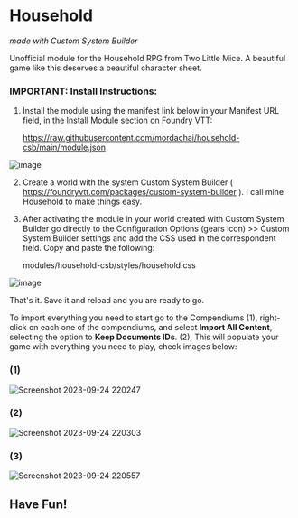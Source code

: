 # Household
*made with Custom System Builder*

Unofficial module for the Household RPG from Two Little Mice. A beautiful game like this deserves a beautiful character sheet.

### IMPORTANT: Install Instructions:

1. Install the module using the manifest link below in your Manifest URL field, in the Install Module section on Foundry VTT:

    https://raw.githubusercontent.com/mordachai/household-csb/main/module.json

![image](https://github.com/mordachai/household-csb/assets/662913/8787e7c4-8e27-4508-8ad5-aee5c6f782f3)

2. Create a world with the system Custom System Builder ( https://foundryvtt.com/packages/custom-system-builder ). I call mine Household to make things easy.

3. After activating the module in your world created with Custom System Builder go directly to the Configuration Options (gears icon) >> Custom System Builder settings and add the CSS used in the correspondent field. Copy and paste the following:

    modules/household-csb/styles/household.css

![image](https://github.com/mordachai/household-csb/assets/662913/dd52b215-96f9-42b1-9dc9-9c9618fc51c8)

That's it. Save it and reload and you are ready to go.

To import everything you need to start go to the Compendiums (1), right-click on each one of the compendiums, and select **Import All Content**, selecting the option to **Keep Documents IDs**. (2), This will populate your game with everything you need to play, check images below:
### (1)
![Screenshot 2023-09-24 220247](https://github.com/mordachai/household-csb/assets/662913/3c12310d-6d29-4b2b-ba05-bdba83cddc45)
### (2)
![Screenshot 2023-09-24 220303](https://github.com/mordachai/household-csb/assets/662913/14fb8c4e-8bec-4756-a7f6-a50fa0eecc73)
### (3)
![Screenshot 2023-09-24 220557](https://github.com/mordachai/household-csb/assets/662913/9e920d40-6734-4780-8c8b-fd7ecfc593ab)

## Have Fun!



